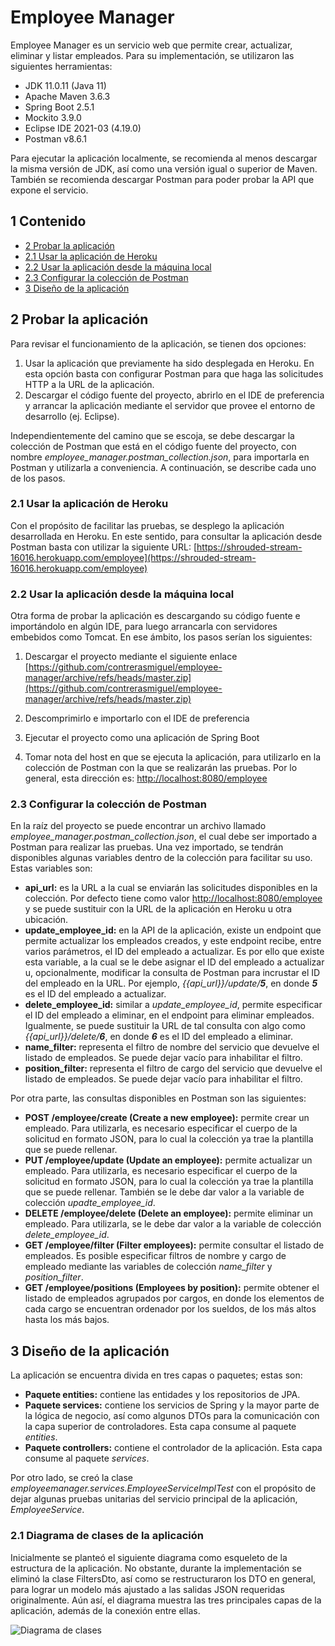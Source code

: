 # Employee Manager

Employee Manager es un servicio web que permite crear, actualizar, eliminar y listar empleados. Para su implementación, se utilizaron las siguientes herramientas:

* JDK 11.0.11 (Java 11)
* Apache Maven 3.6.3
* Spring Boot 2.5.1
* Mockito 3.9.0
* Eclipse IDE 2021-03 (4.19.0)
* Postman v8.6.1

Para ejecutar la aplicación localmente, se recomienda al menos descargar la misma versión de JDK, así como una versión igual o superior de Maven. También se recomienda descargar Postman para poder probar la API que expone el servicio.

## 1 Contenido

* [2 Probar la aplicación](#2-probar-la-aplicación)
* [2.1 Usar la aplicación de Heroku](#21-usar-la-aplicación-de-heroku)
* [2.2 Usar la aplicación desde la máquina local](#22-usar-la-aplicación-desde-la-máquina-local)
* [2.3 Configurar la colección de Postman](#23-configurar-la-colección-de-postman)
* [3 Diseño de la aplicación](#3-diseño-de-la-aplicación)

## 2 Probar la aplicación

Para revisar el funcionamiento de la aplicación, se tienen dos opciones:

1. Usar la aplicación que previamente ha sido desplegada en Heroku. En esta opción basta con configurar Postman para que haga las solicitudes HTTP a la URL de la aplicación.
2. Descargar el código fuente del proyecto, abrirlo en el IDE de preferencia y arrancar la aplicación mediante el servidor que provee el entorno de desarrollo (ej. Eclipse).

Independientemente del camino que se escoja, se debe descargar la colección de Postman que está en el código fuente del proyecto, con nombre *employee_manager.postman_collection.json*, para importarla en Postman y utilizarla a conveniencia. A continuación, se describe cada uno de los pasos.

### 2.1 Usar la aplicación de Heroku

Con el propósito de facilitar las pruebas, se desplego la aplicación desarrollada en Heroku. En este sentido, para consultar la aplicación desde Postman basta con utilizar la siguiente URL: [https://shrouded-stream-16016.herokuapp.com/employee](https://shrouded-stream-16016.herokuapp.com/employee)

### 2.2 Usar la aplicación desde la máquina local

Otra forma de probar la aplicación es descargando su código fuente e importándolo en algún IDE, para luego arrancarla con servidores embebidos como Tomcat. En ese ámbito, los pasos serían los siguientes:

1. Descargar el proyecto mediante el siguiente enlace [https://github.com/contrerasmiguel/employee-manager/archive/refs/heads/master.zip](https://github.com/contrerasmiguel/employee-manager/archive/refs/heads/master.zip)

2. Descomprimirlo e importarlo con el IDE de preferencia

3. Ejecutar el proyecto como una aplicación de Spring Boot

4. Tomar nota del host en que se ejecuta la aplicación, para utilizarlo en la colección de Postman con la que se realizarán las pruebas. Por lo general, esta dirección es: [http://localhost:8080/employee](http://localhost:8080/employee)

### 2.3 Configurar la colección de Postman

En la raíz del proyecto se puede encontrar un archivo llamado *employee_manager.postman_collection.json*, el cual debe ser importado a Postman para realizar las pruebas. Una vez importado, se tendrán disponibles algunas variables dentro de la colección para facilitar su uso. Estas variables son:

* **api_url:** es la URL a la cual se enviarán las solicitudes disponibles en la colección. Por defecto tiene como valor [http://localhost:8080/employee](http://localhost:8080/employee) y se puede sustituir con la URL de la aplicación en Heroku u otra ubicación.
* **update_employee_id:** en la API de la aplicación, existe un endpoint que permite actualizar los empleados creados, y este endpoint recibe, entre varios parámetros, el ID del empleado a actualizar. Es por ello que existe esta variable, a la cual se le debe asignar el ID del empleado a actualizar u, opcionalmente, modificar la consulta de Postman para incrustar el ID del empleado en la URL. Por ejemplo, *{{api_url}}/update/**5***, en donde ***5*** es el ID del empleado a actualizar.
* **delete_employee_id:** similar a *update_employee_id*, permite especificar el ID del empleado a eliminar, en el endpoint para eliminar empleados. Igualmente, se puede sustituir la URL de tal consulta con algo como *{{api_url}}/delete/**6***, en donde ***6*** es el ID del empleado a eliminar.
* **name_filter:** representa el filtro de nombre del servicio que devuelve el listado de empleados. Se puede dejar vacío para inhabilitar el filtro.
* **position_filter:** representa el filtro de cargo del servicio que devuelve el listado de empleados. Se puede dejar vacío para inhabilitar el filtro.

Por otra parte, las consultas disponibles en Postman son las siguientes:

* **POST /employee/create (Create a new employee):** permite crear un empleado. Para utilizarla, es necesario especificar el cuerpo de la solicitud en formato JSON, para lo cual la colección ya trae la plantilla que se puede rellenar.
* **PUT /employee/update (Update an employee):** permite actualizar un empleado. Para utilizarla, es necesario especificar el cuerpo de la solicitud en formato JSON, para lo cual la colección ya trae la plantilla que se puede rellenar. También se le debe dar valor a la variable de colección *upadte_employee_id*.
* **DELETE /employee/delete (Delete an employee):** permite eliminar un empleado. Para utilizarla, se le debe dar valor a la variable de colección *delete_employee_id*.
* **GET /employee/filter (Filter employees):** permite consultar el listado de empleados. Es posible especificar filtros de nombre y cargo de empleado mediante las variables de colección *name_filter* y *position_filter*.
* **GET /employee/positions (Employees by position):** permite obtener el listado de empleados agrupados por cargos, en donde los elementos de cada cargo se encuentran ordenador por los sueldos, de los más altos hasta los más bajos.

## 3 Diseño de la aplicación

La aplicación se encuentra divida en tres capas o paquetes; estas son:

* **Paquete entities:** contiene las entidades y los repositorios de JPA.
* **Paquete services:** contiene los servicios de Spring y la mayor parte de la lógica de negocio, así como algunos DTOs para la comunicación con la capa superior de controladores. Esta capa consume al paquete *entities*.
* **Paquete controllers:** contiene el controlador de la aplicación. Esta capa consume al paquete *services*.

Por otro lado, se creó la clase *employeemanager.services.EmployeeServiceImplTest* con el propósito de dejar algunas pruebas unitarias del servicio principal de la aplicación, *EmployeeService*.

### 2.1 Diagrama de clases de la aplicación

Inicialmente se planteó el siguiente diagrama como esqueleto de la estructura de la aplicación. No obstante, durante la implementación se eliminó la clase FiltersDto, así como se restructuraron los DTO en general, para lograr un modelo más ajustado a las salidas JSON requeridas originalmente. Aún así, el diagrama muestra las tres principales capas de la aplicación, además de la conexión entre ellas.

![Diagrama de clases](https://i.imgur.com/Y1apNqy.jpg)
